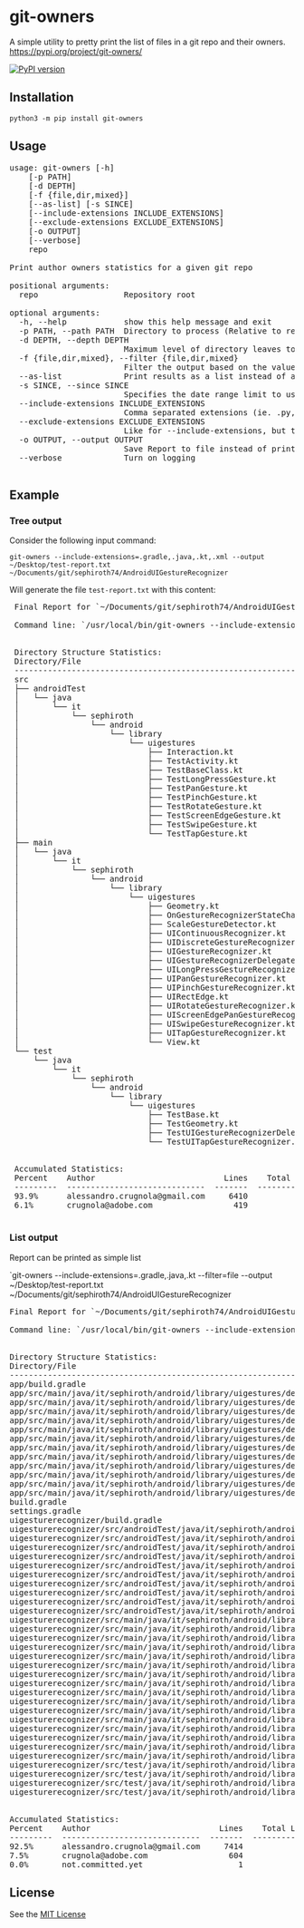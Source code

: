 # git-owners

A simple utility to pretty print the list of files in a git repo and their owners.<br />
https://pypi.org/project/git-owners/

[![PyPI version](https://badge.fury.io/py/git-owners@2x.png)](https://badge.fury.io/py/git-owners)

## Installation

`python3 -m pip install git-owners` 

## Usage

<pre>
usage: git-owners [-h] 
    [-p PATH] 
    [-d DEPTH] 
    [-f {file,dir,mixed}] 
    [--as-list] [-s SINCE] 
    [--include-extensions INCLUDE_EXTENSIONS] 
    [--exclude-extensions EXCLUDE_EXTENSIONS] 
    [-o OUTPUT] 
    [--verbose] 
    repo

Print author owners statistics for a given git repo

positional arguments:
  repo                  Repository root

optional arguments:
  -h, --help            show this help message and exit
  -p PATH, --path PATH  Directory to process (Relative to repository root)
  -d DEPTH, --depth DEPTH
                        Maximum level of directory leaves to print out in the final tree (-1 to print all leaves)
  -f {file,dir,mixed}, --filter {file,dir,mixed}
                        Filter the output based on the value given. file: output files only (--as-list will be used in this case), dir: output directories only, mixed: output files and directories (default).
  --as-list             Print results as a list instead of a tree. If --filter is not specified, mixed will be used.
  -s SINCE, --since SINCE
                        Specifies the date range limit to use when executing git blame. date format is the same as used for git blame --since
  --include-extensions INCLUDE_EXTENSIONS
                        Comma separated extensions (ie. .py, .kt, .java). Specifies which file extensions to include while parsing the repository
  --exclude-extensions EXCLUDE_EXTENSIONS
                        Like for --include-extensions, but this will exclude the specified extensions. If specified, --include-extensions will be ignored
  -o OUTPUT, --output OUTPUT
                        Save Report to file instead of printing to stdout
  --verbose             Turn on logging
 </pre>
 
## Example

### Tree output

Consider the following input command:
 
`git-owners --include-extensions=.gradle,.java,.kt,.xml --output ~/Desktop/test-report.txt ~/Documents/git/sephiroth74/AndroidUIGestureRecognizer` 
 
Will generate the file `test-report.txt` with this content:
 
 <pre>
 Final Report for `~/Documents/git/sephiroth74/AndroidUIGestureRecognizer`
 
 Command line: `/usr/local/bin/git-owners --include-extensions=.gradle,.java,.kt --path uigesturerecognizer/src --output ~/Desktop/test-report.txt ~/Documents/git/sephiroth74/AndroidUIGestureRecognizer`
 
 
 Directory Structure Statistics:
 Directory/File                                                               Percent    Owner                            Lines    Total Lines    
 ---------------------------------------------------------------------------  ---------  -------------------------------  -------  -------------  
 src                                                                          93.9%      alessandro.crugnola@gmail.com    6410     6829           
 ├── androidTest                                                              100.0%     alessandro.crugnola@gmail.com    2753     2753           
 │   └── java                                                                 100.0%     alessandro.crugnola@gmail.com    2753     2753           
 │       └── it                                                               100.0%     alessandro.crugnola@gmail.com    2753     2753           
 │           └── sephiroth                                                    100.0%     alessandro.crugnola@gmail.com    2753     2753           
 │               └── android                                                  100.0%     alessandro.crugnola@gmail.com    2753     2753           
 │                   └── library                                              100.0%     alessandro.crugnola@gmail.com    2753     2753           
 │                       └── uigestures                                       100.0%     alessandro.crugnola@gmail.com    2753     2753           
 │                           ├── Interaction.kt                               100.0%     alessandro.crugnola@gmail.com    450      450            
 │                           ├── TestActivity.kt                              100.0%     alessandro.crugnola@gmail.com    78       78             
 │                           ├── TestBaseClass.kt                             100.0%     alessandro.crugnola@gmail.com    88       88             
 │                           ├── TestLongPressGesture.kt                      100.0%     alessandro.crugnola@gmail.com    430      430            
 │                           ├── TestPanGesture.kt                            100.0%     alessandro.crugnola@gmail.com    330      330            
 │                           ├── TestPinchGesture.kt                          100.0%     alessandro.crugnola@gmail.com    130      130            
 │                           ├── TestRotateGesture.kt                         100.0%     alessandro.crugnola@gmail.com    61       61             
 │                           ├── TestScreenEdgeGesture.kt                     100.0%     alessandro.crugnola@gmail.com    233      233            
 │                           ├── TestSwipeGesture.kt                          100.0%     alessandro.crugnola@gmail.com    223      223            
 │                           └── TestTapGesture.kt                            100.0%     alessandro.crugnola@gmail.com    730      730            
 ├── main                                                                     89.0%      alessandro.crugnola@gmail.com    3400     3819           
 │   └── java                                                                 89.0%      alessandro.crugnola@gmail.com    3400     3819           
 │       └── it                                                               89.0%      alessandro.crugnola@gmail.com    3400     3819           
 │           └── sephiroth                                                    89.0%      alessandro.crugnola@gmail.com    3400     3819           
 │               └── android                                                  89.0%      alessandro.crugnola@gmail.com    3400     3819           
 │                   └── library                                              89.0%      alessandro.crugnola@gmail.com    3400     3819           
 │                       └── uigestures                                       89.0%      alessandro.crugnola@gmail.com    3400     3819           
 │                           ├── Geometry.kt                                  100.0%     alessandro.crugnola@gmail.com    21       21             
 │                           ├── OnGestureRecognizerStateChangeListener.kt    100.0%     alessandro.crugnola@gmail.com    8        8              
 │                           ├── ScaleGestureDetector.kt                      63.1%      alessandro.crugnola@gmail.com    345      547            
 │                           ├── UIContinuousRecognizer.kt                    94.7%      alessandro.crugnola@gmail.com    18       19             
 │                           ├── UIDiscreteGestureRecognizer.kt               94.1%      alessandro.crugnola@gmail.com    16       17             
 │                           ├── UIGestureRecognizer.kt                       91.5%      alessandro.crugnola@gmail.com    346      378            
 │                           ├── UIGestureRecognizerDelegate.kt               71.9%      alessandro.crugnola@gmail.com    97       135            
 │                           ├── UILongPressGestureRecognizer.kt              97.1%      alessandro.crugnola@gmail.com    437      450            
 │                           ├── UIPanGestureRecognizer.kt                    89.8%      alessandro.crugnola@gmail.com    360      401            
 │                           ├── UIPinchGestureRecognizer.kt                  92.1%      alessandro.crugnola@gmail.com    234      254            
 │                           ├── UIRectEdge.kt                                100.0%     alessandro.crugnola@gmail.com    5        5              
 │                           ├── UIRotateGestureRecognizer.kt                 93.7%      alessandro.crugnola@gmail.com    328      350            
 │                           ├── UIScreenEdgePanGestureRecognizer.kt          93.3%      alessandro.crugnola@gmail.com    393      421            
 │                           ├── UISwipeGestureRecognizer.kt                  97.6%      alessandro.crugnola@gmail.com    439      450            
 │                           ├── UITapGestureRecognizer.kt                    97.2%      alessandro.crugnola@gmail.com    342      352            
 │                           └── View.kt                                      100.0%     alessandro.crugnola@gmail.com    11       11             
 └── test                                                                     100.0%     alessandro.crugnola@gmail.com    257      257            
     └── java                                                                 100.0%     alessandro.crugnola@gmail.com    257      257            
         └── it                                                               100.0%     alessandro.crugnola@gmail.com    257      257            
             └── sephiroth                                                    100.0%     alessandro.crugnola@gmail.com    257      257            
                 └── android                                                  100.0%     alessandro.crugnola@gmail.com    257      257            
                     └── library                                              100.0%     alessandro.crugnola@gmail.com    257      257            
                         └── uigestures                                       100.0%     alessandro.crugnola@gmail.com    257      257            
                             ├── TestBase.kt                                  100.0%     alessandro.crugnola@gmail.com    35       35             
                             ├── TestGeometry.kt                              100.0%     alessandro.crugnola@gmail.com    69       69             
                             ├── TestUIGestureRecognizerDelegate.kt           100.0%     alessandro.crugnola@gmail.com    81       81             
                             └── TestUITapGestureRecognizer.kt                100.0%     alessandro.crugnola@gmail.com    72       72             
 
 
 Accumulated Statistics:
 Percent    Author                           Lines    Total Lines
 ---------  -----------------------------  -------  -------------
 93.9%      alessandro.crugnola@gmail.com     6410           6829
 6.1%       crugnola@adobe.com                 419           6829
 
</pre>

### List output

Report can be printed as simple list

`git-owners --include-extensions=.gradle,.java,.kt --filter=file --output ~/Desktop/test-report.txt ~/Documents/git/sephiroth74/AndroidUIGestureRecognizer

<pre>
Final Report for `~/Documents/git/sephiroth74/AndroidUIGestureRecognizer`

Command line: `/usr/local/bin/git-owners --include-extensions=.gradle,.java,.kt --filter=file --output /Users/alessandro/Desktop/test-report.txt ~/Documents/git/sephiroth74/AndroidUIGestureRecognizer`


Directory Structure Statistics:
Directory/File                                                                                                          Perc      Owner                            Lines    Total Lines    
----------------------------------------------------------------------------------------------------------------------  --------  -------------------------------  -------  -------------  
app/build.gradle                                                                                                        50.9%     alessandro.crugnola@gmail.com    29       57             
app/src/main/java/it/sephiroth/android/library/uigestures/demo/BaseTest.java                                            77.3%     crugnola@adobe.com               75       97             
app/src/main/java/it/sephiroth/android/library/uigestures/demo/MainActivity.kt                                          100.0%    alessandro.crugnola@gmail.com    146      146            
app/src/main/java/it/sephiroth/android/library/uigestures/demo/MainApplication.java                                     86.7%     alessandro.crugnola@gmail.com    13       15             
app/src/main/java/it/sephiroth/android/library/uigestures/demo/MotionView.kt                                            100.0%    alessandro.crugnola@gmail.com    183      183            
app/src/main/java/it/sephiroth/android/library/uigestures/demo/fragments/IRecognizerFragment.kt                         100.0%    alessandro.crugnola@gmail.com    23       23             
app/src/main/java/it/sephiroth/android/library/uigestures/demo/fragments/UILongPressGestureRecognizerFragment.kt        100.0%    alessandro.crugnola@gmail.com    60       60             
app/src/main/java/it/sephiroth/android/library/uigestures/demo/fragments/UIPanGestureRecognizerFragment.kt              100.0%    alessandro.crugnola@gmail.com    55       55             
app/src/main/java/it/sephiroth/android/library/uigestures/demo/fragments/UIPinchGestureRecognizerFragment.kt            100.0%    alessandro.crugnola@gmail.com    41       41             
app/src/main/java/it/sephiroth/android/library/uigestures/demo/fragments/UIRotateGestureRecognizerFragment.kt           100.0%    alessandro.crugnola@gmail.com    54       54             
app/src/main/java/it/sephiroth/android/library/uigestures/demo/fragments/UIScreenEdgePanGestureRecognizerFragment.kt    100.0%    alessandro.crugnola@gmail.com    64       64             
app/src/main/java/it/sephiroth/android/library/uigestures/demo/fragments/UISwipeGestureRecognizerFragment.kt            100.0%    alessandro.crugnola@gmail.com    68       68             
app/src/main/java/it/sephiroth/android/library/uigestures/demo/fragments/UITapGestureRecognizerFragment.kt              100.0%    alessandro.crugnola@gmail.com    51       51             
build.gradle                                                                                                            59.0%     crugnola@adobe.com               23       39             
settings.gradle                                                                                                         100.0%    alessandro.crugnola@gmail.com    2        2              
uigesturerecognizer/build.gradle                                                                                        75.7%     alessandro.crugnola@gmail.com    178      235            
uigesturerecognizer/src/androidTest/java/it/sephiroth/android/library/uigestures/Interaction.kt                         100.0%    alessandro.crugnola@gmail.com    450      450            
uigesturerecognizer/src/androidTest/java/it/sephiroth/android/library/uigestures/TestActivity.kt                        100.0%    alessandro.crugnola@gmail.com    78       78             
uigesturerecognizer/src/androidTest/java/it/sephiroth/android/library/uigestures/TestBaseClass.kt                       100.0%    alessandro.crugnola@gmail.com    88       88             
uigesturerecognizer/src/androidTest/java/it/sephiroth/android/library/uigestures/TestLongPressGesture.kt                100.0%    alessandro.crugnola@gmail.com    430      430            
uigesturerecognizer/src/androidTest/java/it/sephiroth/android/library/uigestures/TestPanGesture.kt                      100.0%    alessandro.crugnola@gmail.com    330      330            
uigesturerecognizer/src/androidTest/java/it/sephiroth/android/library/uigestures/TestPinchGesture.kt                    100.0%    alessandro.crugnola@gmail.com    130      130            
uigesturerecognizer/src/androidTest/java/it/sephiroth/android/library/uigestures/TestRotateGesture.kt                   100.0%    alessandro.crugnola@gmail.com    61       61             
uigesturerecognizer/src/androidTest/java/it/sephiroth/android/library/uigestures/TestScreenEdgeGesture.kt               100.0%    alessandro.crugnola@gmail.com    233      233            
uigesturerecognizer/src/androidTest/java/it/sephiroth/android/library/uigestures/TestSwipeGesture.kt                    100.0%    alessandro.crugnola@gmail.com    223      223            
uigesturerecognizer/src/androidTest/java/it/sephiroth/android/library/uigestures/TestTapGesture.kt                      100.0%    alessandro.crugnola@gmail.com    730      730            
uigesturerecognizer/src/main/java/it/sephiroth/android/library/uigestures/Geometry.kt                                   100.0%    alessandro.crugnola@gmail.com    21       21             
uigesturerecognizer/src/main/java/it/sephiroth/android/library/uigestures/OnGestureRecognizerStateChangeListener.kt     100.0%    alessandro.crugnola@gmail.com    8        8              
uigesturerecognizer/src/main/java/it/sephiroth/android/library/uigestures/ScaleGestureDetector.kt                       63.1%     alessandro.crugnola@gmail.com    345      547            
uigesturerecognizer/src/main/java/it/sephiroth/android/library/uigestures/UIContinuousRecognizer.kt                     94.7%     alessandro.crugnola@gmail.com    18       19             
uigesturerecognizer/src/main/java/it/sephiroth/android/library/uigestures/UIDiscreteGestureRecognizer.kt                94.1%     alessandro.crugnola@gmail.com    16       17             
uigesturerecognizer/src/main/java/it/sephiroth/android/library/uigestures/UIGestureRecognizer.kt                        91.5%     alessandro.crugnola@gmail.com    346      378            
uigesturerecognizer/src/main/java/it/sephiroth/android/library/uigestures/UIGestureRecognizerDelegate.kt                71.9%     alessandro.crugnola@gmail.com    97       135            
uigesturerecognizer/src/main/java/it/sephiroth/android/library/uigestures/UILongPressGestureRecognizer.kt               97.1%     alessandro.crugnola@gmail.com    437      450            
uigesturerecognizer/src/main/java/it/sephiroth/android/library/uigestures/UIPanGestureRecognizer.kt                     89.8%     alessandro.crugnola@gmail.com    360      401            
uigesturerecognizer/src/main/java/it/sephiroth/android/library/uigestures/UIPinchGestureRecognizer.kt                   92.1%     alessandro.crugnola@gmail.com    234      254            
uigesturerecognizer/src/main/java/it/sephiroth/android/library/uigestures/UIRectEdge.kt                                 100.0%    alessandro.crugnola@gmail.com    5        5              
uigesturerecognizer/src/main/java/it/sephiroth/android/library/uigestures/UIRotateGestureRecognizer.kt                  93.7%     alessandro.crugnola@gmail.com    328      350            
uigesturerecognizer/src/main/java/it/sephiroth/android/library/uigestures/UIScreenEdgePanGestureRecognizer.kt           93.3%     alessandro.crugnola@gmail.com    393      421            
uigesturerecognizer/src/main/java/it/sephiroth/android/library/uigestures/UISwipeGestureRecognizer.kt                   97.6%     alessandro.crugnola@gmail.com    439      450            
uigesturerecognizer/src/main/java/it/sephiroth/android/library/uigestures/UITapGestureRecognizer.kt                     97.2%     alessandro.crugnola@gmail.com    342      352            
uigesturerecognizer/src/main/java/it/sephiroth/android/library/uigestures/View.kt                                       100.0%    alessandro.crugnola@gmail.com    11       11             
uigesturerecognizer/src/test/java/it/sephiroth/android/library/uigestures/TestBase.kt                                   100.0%    alessandro.crugnola@gmail.com    35       35             
uigesturerecognizer/src/test/java/it/sephiroth/android/library/uigestures/TestGeometry.kt                               100.0%    alessandro.crugnola@gmail.com    69       69             
uigesturerecognizer/src/test/java/it/sephiroth/android/library/uigestures/TestUIGestureRecognizerDelegate.kt            100.0%    alessandro.crugnola@gmail.com    81       81             
uigesturerecognizer/src/test/java/it/sephiroth/android/library/uigestures/TestUITapGestureRecognizer.kt                 100.0%    alessandro.crugnola@gmail.com    72       72             


Accumulated Statistics:
Percent    Author                           Lines    Total Lines
---------  -----------------------------  -------  -------------
92.5%      alessandro.crugnola@gmail.com     7414           8019
7.5%       crugnola@adobe.com                 604           8019
0.0%       not.committed.yet                    1           8019
</pre>


## License

See the [MIT License](LICENSE)